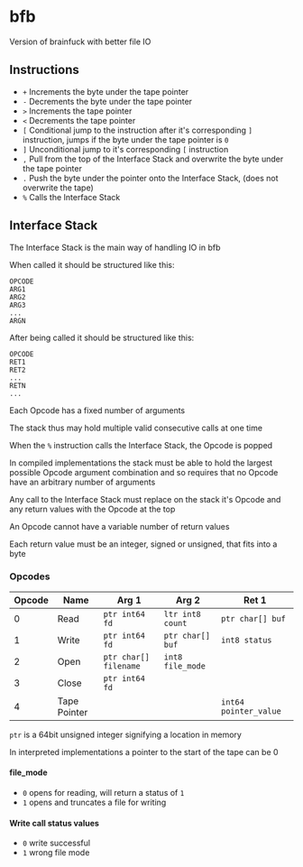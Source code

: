 # bfb
Version of brainfuck with better file IO

## Instructions
- `+` Increments the byte under the tape pointer
- `-` Decrements the byte under the tape pointer
- `>` Increments the tape pointer
- `<` Decrements the tape pointer
- `[` Conditional jump to the instruction after it's corresponding `]` instruction, jumps if the byte under the tape pointer is `0`
- `]` Unconditional jump to it's corresponding `[` instruction
- `,` Pull from the top of the Interface Stack and overwrite the byte under the tape pointer
- `.` Push the byte under the pointer onto the Interface Stack, (does not overwrite the tape)
- `%` Calls the Interface Stack

## Interface Stack
The Interface Stack is the main way of handling IO in bfb

When called it should be structured like this:

```
OPCODE
ARG1
ARG2
ARG3
...
ARGN
```

After being called it should be structured like this:

```
OPCODE
RET1
RET2
...
RETN
...
```

Each Opcode has a fixed number of arguments

The stack thus may hold multiple valid consecutive calls at one time

When the `%` instruction calls the Interface Stack, the Opcode is popped

In compiled implementations the stack must be able to hold the largest possible Opcode argument combination and so requires that no Opcode have an arbitrary number of arguments

Any call to the Interface Stack must replace on the stack it's Opcode and any return values with the Opcode at the top

An Opcode cannot have a variable number of return values

Each return value must be an integer, signed or unsigned, that fits into a byte

### Opcodes

| Opcode | Name | Arg 1 | Arg 2 | Ret 1 |
| --- | --- | --- | --- | --- |
| 0 | Read  | `ptr int64 fd`  | `ltr int8 count`  | `ptr char[] buf`
| 1 | Write | `ptr int64 fd`  | `ptr char[] buf` | `int8 status`
| 2 | Open  | `ptr char[] filename` | `int8 file_mode`
| 3 | Close | `ptr int64 fd`
| 4 | Tape Pointer  | | | `int64 pointer_value`

`ptr` is a 64bit unsigned integer signifying a location in memory

In interpreted implementations a pointer to the start of the tape can be 0

#### file_mode

- `0` opens for reading, will return a status of `1`
- `1` opens and truncates a file for writing

#### Write call status values
- `0` write successful
- `1` wrong file mode
